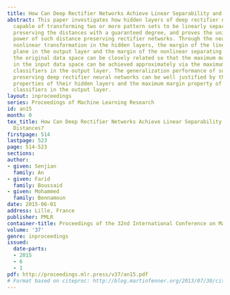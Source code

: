 ```yaml
---
title: How Can Deep Rectifier Networks Achieve Linear Separability and Preserve Distances?
abstract: This paper investigates how hidden layers of deep rectifier networks are
  capable of transforming two or more pattern sets to be linearly separable while
  preserving the distances with a guaranteed degree, and proves the universal classification
  power of such distance preserving rectifier networks. Through the nearly isometric
  nonlinear transformation in the hidden layers, the margin of the linear separating
  plane in the output layer and the margin of the nonlinear separating boundary in
  the original data space can be closely related so that the maximum margin classification
  in the input data space can be achieved approximately via the maximum margin linear
  classifiers in the output layer. The generalization performance of such distance
  preserving deep rectifier neural networks can be well justified by the distance-preserving
  properties of their hidden layers and the maximum margin property of the linear
  classifiers in the output layer.
layout: inproceedings
series: Proceedings of Machine Learning Research
id: an15
month: 0
tex_title: How Can Deep Rectifier Networks Achieve Linear Separability and Preserve
  Distances?
firstpage: 514
lastpage: 523
page: 514-523
sections: 
author:
- given: Senjian
  family: An
- given: Farid
  family: Boussaid
- given: Mohammed
  family: Bennamoun
date: 2015-06-01
address: Lille, France
publisher: PMLR
container-title: Proceedings of the 32nd International Conference on Machine Learning
volume: '37'
genre: inproceedings
issued:
  date-parts:
  - 2015
  - 6
  - 1
pdf: http://proceedings.mlr.press/v37/an15.pdf
# Format based on citeproc: http://blog.martinfenner.org/2013/07/30/citeproc-yaml-for-bibliographies/
---
```

